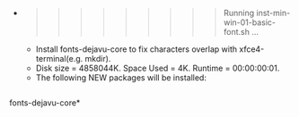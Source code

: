 * >>>>>>>>> Running inst-min-win-01-basic-font.sh ...
  * Install fonts-dejavu-core to fix characters overlap with xfce4-terminal(e.g. mkdir).
  * Disk size = 4858044K. Space Used = 4K. Runtime = 00:00:00:01.
  * The following NEW packages will be installed:
  ```bash
fonts-dejavu-core*
  ```

